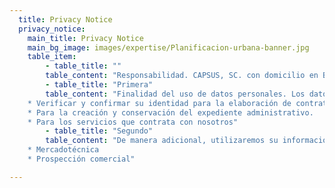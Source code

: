 ```yaml
---
  title: Privacy Notice
  privacy_notice:
    main_title: Privacy Notice
    main_bg_image: images/expertise/Planificacion-urbana-banner.jpg
    table_item:
        - table_title: ""
        table_content: "Responsabilidad. CAPSUS, SC. con domicilio en Boulevard Manuel Ávila Camacho 118, int 1604 Lomas de Chapultepec, delegación Miguel Hidalgo, c.p. 11000, en la entidad de Ciudad de México, país México, y portal de internet www.capsus.mx, es el responsable del uso y protección de sus datos personales, y al respecto le informamos lo siguiente:"
        - table_title: "Primera"
        table_content: "Finalidad del uso de datos personales. Los datos personales que recabamos de usted, los utilizaremos para las siguientes finalidades que están relacionadas con nuestro objeto social.  
    * Verificar y confirmar su identidad para la elaboración de contratos.
    * Para la creación y conservación del expediente administrativo.
    * Para los servicios que contrata con nosotros"
        - table_title: "Segundo"
        table_content: "De manera adicional, utilizaremos su información personal para las siguientes finalidades secundarias que no son necesarias para el servicio solicitado, pero que nos permiten y facilitan brindarle una mejor atención.  
    * Mercadotécnica
    * Prospección comercial"

---
```

